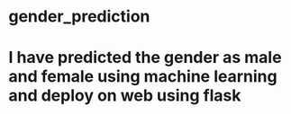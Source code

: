 # gender_prediction
# I have predicted the gender as male and female using machine learning and deploy on web using flask
